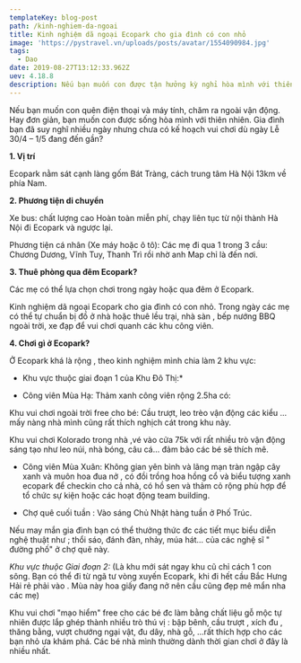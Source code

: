```yaml
---
templateKey: blog-post
path: /kinh-nghiem-da-ngoai
title: Kinh nghiệm dã ngoại Ecopark cho gia đình có con nhỏ
image: 'https://pystravel.vn/uploads/posts/avatar/1554090984.jpg' 
tags:
  - Dao
date: 2019-08-27T13:12:33.962Z
uev: 4.18.8
description: Nếu bạn muốn con được tận hưởng kỳ nghỉ hòa mình với thiên nhiên, tạm rời xa điện thoại, máy tính, bài viết kinh nghiệm dã ngoại Ecopark cho gia đình có con nhỏ, ngày cuối tuần đích thực là dành cho bạn.
---
```


Nếu bạn muốn con quên điện thoại và máy tính, chăm ra ngoài vận động. Hay đơn giản, bạn muốn con được sống hòa mình với thiên nhiên. Gia đình bạn đã suy nghĩ nhiều ngày nhưng chưa có kế hoạch vui chơi dù ngày Lễ 30/4 – 1/5 đang đến gần?

**1. Vị trí**

Ecopark nằm sát cạnh làng gốm Bát Tràng, cách trung tâm Hà Nội 13km về phía Nam.

**2. Phương tiện di chuyển**

 Xe bus: chất lượng cao Hoàn toàn miễn phí, chạy liên tục từ nội thành Hà Nội đi Ecopark và ngược lại.

 Phương tiện cá nhân (Xe máy hoặc ô tô): Các mẹ đi qua 1 trong 3 cầu: Chương Dương, Vĩnh Tuy, Thanh Trì rồi nhờ anh Map chỉ là đến nơi.

**3. Thuê phòng qua đêm Ecopark?**

Các mẹ có thể lựa chọn chơi trong ngày hoặc qua đêm ở Ecopark.

Kinh nghiệm dã ngoại Ecopark cho gia đình có con nhỏ. Trong ngày các mẹ có thể tự chuẩn bị đồ ở nhà hoặc thuê lều trại, nhà sàn , bếp nướng BBQ ngoài trời, xe đạp để vui chơi quanh các khu công viên.

**4. Chơi gì ở Ecopark?**

Ở Ecopark khá là rộng , theo kinh nghiệm mình chia làm 2 khu vực:

* Khu vực thuộc giai đoạn 1 của Khu Đô Thị:*

+ Công viên Mùa Hạ: Thảm xanh công viên rộng 2.5ha có:

Khu vui chơi ngoài trời free cho bé: Cầu trượt, leo trèo vận động các kiểu ... mấy nàng nhà mình cũng rất thích nghịch cát trong khu này.

Khu vui chơi Kolorado trong nhà ,vé vào cửa 75k với rất nhiều trò vận động sáng tạo như leo núi, nhà bóng, câu cá… đảm bảo các bé sẽ thích mê.

+ Công viên Mùa Xuân: Không gian yên bình và lãng mạn tràn ngập cây xanh và muôn hoa đua nở , có đồi trồng hoa hồng cổ và biểu tượng xanh ecopark để checkin cho cả nhà, có hồ sen và thảm cỏ rộng phù hợp để tổ chức sự kiện hoặc các hoạt động team building.

+ Chợ quê cuối tuần : Vào sáng Chủ Nhật hàng tuần ở Phố Trúc.

Nếu may mắn gia đình bạn có thể thưởng thức đc các tiết mục biểu diễn nghệ thuật như ; thổi sáo, đánh đàn, nhảy, múa hát… của các nghệ sĩ " đường phố" ở chợ quê này.

*Khu vực thuộc Giai đoạn 2:* (Là khu mới sát ngay khu cũ chỉ cách 1 con sông. Bạn có thể đi từ ngã tư vòng xuyến Ecopark, khi đi hết cầu Bắc Hưng Hải rẻ phải vào . Mùa này hoa giấy đang nở nên cầu cũng đẹp mê mẩn nha các mẹ)

Khu vui chơi "mạo hiểm" free cho các bé đc làm bằng chất liệu gỗ mộc tự nhiên được lắp ghép thành nhiều trò thú vị : bập bênh, cầu trượt , xích đu , thăng bằng, vượt chướng ngại vật, đu dây, nhà gỗ, ...rất thích hợp cho các bạn nhỏ ưa khám phá. Các bé nhà mình thường dành thời gian chơi ở đây là nhiều nhất.
